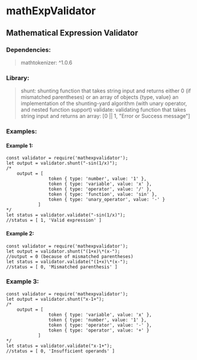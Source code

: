 # mathExpValidator
## Mathematical Expression Validator 
### Dependencies: 
>mathtokenizer: ^1.0.6

### Library:
>shunt: shunting function that takes string input and returns either 0 (if mismatched parentheses) or an array of objects {type, value} 
>an implementation of the shunting-yard algorithm (with unary operator, and nested function support)
>validate: validating function that takes string input and returns an array:
>[0 || 1, "Error or Success message"]

### Examples:

#### Example 1:

	const validator = require('mathexpvalidator');
	let output = validator.shunt("-sin(1/x)");
	/*
		output = [
					token { type: 'number', value: '1' },
      				token { type: 'variable', value: 'x' },
      				token { type: 'operator', value: '/' },
      				token { type: 'function', value: 'sin' },
      				token { type: 'unary_operator', value: '-' }
    			]
	*/
	let status = validator.validate("-sin(1/x)");
	//status = [ 1, 'Valid expression' ]

#### Example 2:

	const validator = require('mathexpvalidator');
	let output = validator.shunt("(1+x)\*(x-");
	//output = 0 (because of mismatched parentheses)
	let status = validator.validate("(1+x)\*(x-");
	//status = [ 0, 'Mismatched parenthesis' ]

### Example 3: 

	const validator = require('mathexpvalidator');
	let output = validator.shunt("x-1+");
	/*
 		output = [
      				token { type: 'variable', value: 'x' },
      				token { type: 'number', value: '1' },
				    token { type: 'operator', value: '-' },
				    token { type: 'operator', value: '+' }
    			]
	*/
	let status = validator.validate("x-1+");
	//status = [ 0, 'Insufficient operands' ]

